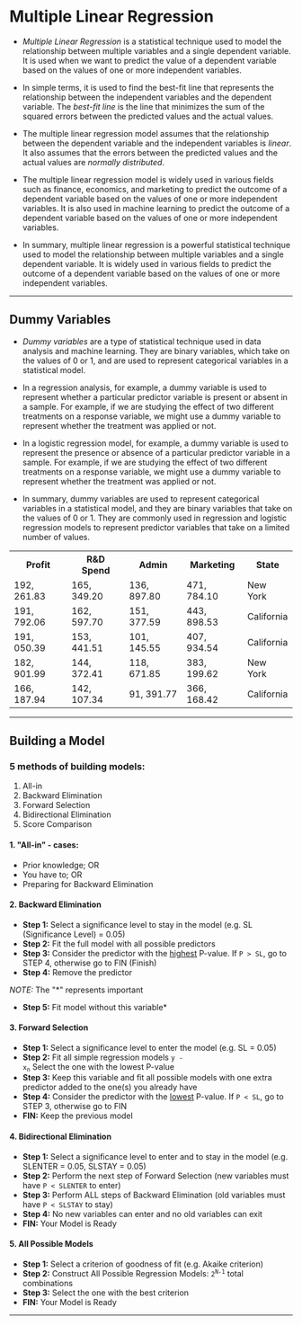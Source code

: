 # Multiple Linear Regression

* *Multiple Linear Regression* is a statistical technique used to model the relationship between multiple variables and a single dependent variable. It is used when we want to predict the value of a dependent variable based on the values of one or more independent variables.

* In simple terms, it is used to find the best-fit line that represents the relationship between the independent variables and the dependent variable. The *best-fit line* is the line that minimizes the sum of the squared errors between the predicted values and the actual values.

* The multiple linear regression model assumes that the relationship between the dependent variable and the independent variables is *linear*. It also assumes that the errors between the predicted values and the actual values are *normally distributed*.

* The multiple linear regression model is widely used in various fields such as finance, economics, and marketing to predict the outcome of a dependent variable based on the values of one or more independent variables. It is also used in machine learning to predict the outcome of a dependent variable based on the values of one or more independent variables.

* In summary, multiple linear regression is a powerful statistical technique used to model the relationship between multiple variables and a single dependent variable. It is widely used in various fields to predict the outcome of a dependent variable based on the values of one or more independent variables.
<hr>

## Dummy Variables

* *Dummy variables* are a type of statistical technique used in data analysis and machine learning. They are binary variables, which take on the values of 0 or 1, and are used to represent categorical variables in a statistical model.

* In a regression analysis, for example, a dummy variable is used to represent whether a particular predictor variable is present or absent in a sample. For example, if we are studying the effect of two different treatments on a response variable, we might use a dummy variable to represent whether the treatment was applied or not.

* In a logistic regression model, for example, a dummy variable is used to represent the presence or absence of a particular predictor variable in a sample. For example, if we are studying the effect of two different treatments on a response variable, we might use a dummy variable to represent whether the treatment was applied or not.

* In summary, dummy variables are used to represent categorical variables in a statistical model, and they are binary variables that take on the values of 0 or 1. They are commonly used in regression and logistic regression models to represent predictor variables that take on a limited number of values.

<table>
    <tr>
        <th>Profit</th>
        <th>R&D Spend</th>
        <th>Admin</th>
        <th>Marketing</th>
        <th>State</th>
    </tr>
    <tr>
        <td>192, 261.83</td>
        <td>165, 349.20</td>
        <td>136, 897.80</td>
        <td>471, 784.10</td>
        <td>New York</td>
    </tr>
    <tr>
        <td>191, 792.06</td>
        <td>162, 597.70</td>
        <td>151, 377.59</td>
        <td>443, 898.53</td>
        <td>California</td>
    </tr>
    <tr>
        <td>191, 050.39</td>
        <td>153, 441.51</td>
        <td>101, 145.55</td>
        <td>407, 934.54</td>
        <td>California</td>
    </tr>
    <tr>
        <td>182, 901.99</td>
        <td>144, 372.41</td>
        <td>118, 671.85</td>
        <td>383, 199.62</td>
        <td>New York</td>
    </tr>
    <tr>
        <td>166, 187.94</td>
        <td>142, 107.34</td>
        <td>91, 391.77</td>
        <td>366, 168.42</td>
        <td>California</td>
    </tr>
</table>
<hr>

## Building a Model

### 5 methods of building models:
1. All-in
2. Backward Elimination
3. Forward Selection
4. Bidirectional Elimination
5. Score Comparison

#### 1. "All-in" - cases:
* Prior knowledge; OR
* You have to; OR
* Preparing for Backward Elimination

#### 2. Backward Elimination
* **Step 1:** Select a significance level to stay in the model (e.g. SL (Significance Level) = 0.05)
* **Step 2:** Fit the full model with all possible predictors
* **Step 3:** Consider the predictor with the <u>highest</u> P-value. If `P > SL`, go to STEP 4, otherwise go to FIN (Finish)
* **Step 4:** Remove the predictor

*NOTE:* The "*" represents important
* **Step 5:** Fit model without this variable*

#### 3. Forward Selection
* **Step 1:** Select a significance level to enter the model (e.g. SL = 0.05)
* **Step 2:** Fit all simple regression models <code>y - x<sub>n</sub></code> Select the one with the lowest P-value
* **Step 3:** Keep this variable and fit all possible models with one extra predictor added to the one(s) you already have
* **Step 4:** Consider the predictor with the <u>lowest</u> P-value. If `P < SL`, go to STEP 3, otherwise go to FIN
* **FIN:** Keep the previous model

#### 4. Bidirectional Elimination
* **Step 1:** Select a significance level to enter and to stay in the model (e.g. SLENTER = 0.05, SLSTAY = 0.05)
* **Step 2:** Perform the next step of Forward Selection (new variables must have `P < SLENTER` to enter)
* **Step 3:** Perform ALL steps of Backward Elimination (old variables must have `P < SLSTAY` to stay)
* **Step 4:** No new variables can enter and no old variables can exit
* **FIN:** Your Model is Ready

#### 5. All Possible Models
* **Step 1:** Select a criterion of goodness of fit (e.g. Akaike criterion)
* **Step 2:** Construct All Possible Regression Models: <code>2<sup>N-1</sup></code> total combinations
* **Step 3:** Select the one with the best criterion
* **FIN:** Your Model is Ready
<hr>
